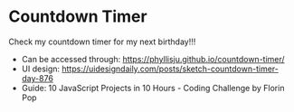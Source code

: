 # Countdown Timer
Check my countdown timer for my next birthday!!!


- Can be accessed through: https://phyllisju.github.io/countdown-timer/
- UI design: https://uidesigndaily.com/posts/sketch-countdown-timer-day-876
- Guide: 10 JavaScript Projects in 10 Hours - Coding Challenge by Florin Pop
